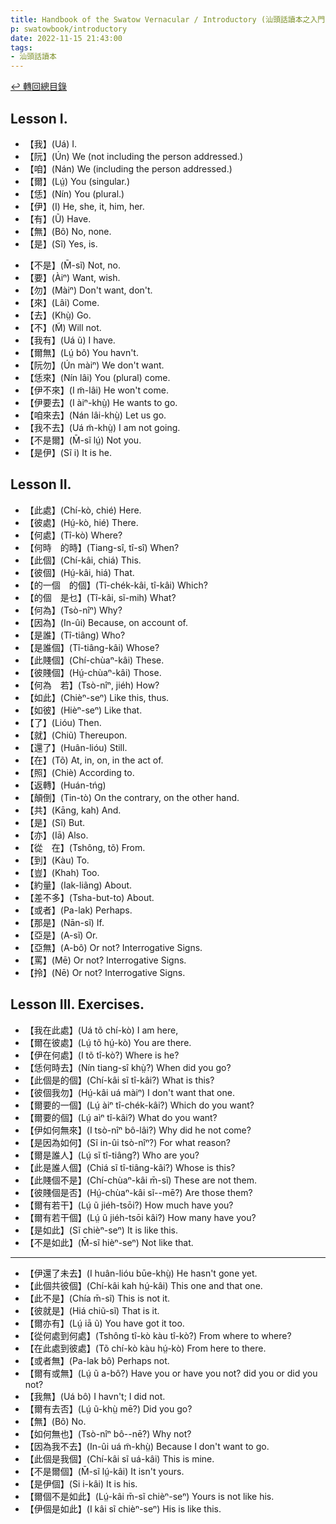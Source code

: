 ```yaml
---
title: Handbook of the Swatow Vernacular / Introductory (汕頭話讀本之入門)
p: swatowbook/introductory
date: 2022-11-15 21:43:00
tags: 
- 汕頭話讀本
---
```


[↩️ 轉回總目錄](/swatowbook/main)

## Lesson I.

* 【我】(Uá) I.
* 【阮】(Ún) We (not including the person addressed.)
* 【咱】(Nán) We (including the person addressed.)
* 【爾】(Lṳ́) You (singular.)
* 【恁】(Nín) You (plural.)
* 【伊】(I) He, she, it, him, her.
* 【有】(Ũ) Have.
* 【無】(Bô) No, none.
* 【是】(Sĩ) Yes, is.
<!--more-->
* 【不是】(M̄-sĩ) Not, no.
* 【要】(Àiⁿ) Want, wish.
* 【勿】(Màiⁿ) Don't want, don't.
* 【來】(Lâi) Come.
* 【去】(Khṳ̀) Go.
* 【不】(M̃) Will not.
* 【我有】(Uá ũ) I have.
* 【爾無】(Lṳ́ bô) You havn't.
* 【阮勿】(Ún màiⁿ) We don't want.
* 【恁來】(Nín lâi) You (plural) come.
* 【伊不來】(I m̃-lâi) He won't come.
* 【伊要去】(I àiⁿ-khṳ̀) He wants to go.
* 【咱來去】(Nán lâi-khṳ̀) Let us go.
* 【我不去】(Uá m̃-khṳ̀) I am not going.
* 【不是爾】(M̄-sĩ lṳ́) Not you.
* 【是伊】(Sĩ i) It is he.

## Lesson II.

* 【此處】(Chí-kò, chié) Here.
* 【彼處】(Hṳ́-kò, hié) There.
* 【何處】(Tî-kò) Where?
* 【何時　的時】(Tiang-sî, tî-sî) When?
* 【此個】(Chí-kâi, chiá) This.
* 【彼個】(Hṳ́-kâi, hiá) That.
* 【的一個　的個】(Tî-chék-kâi, tî-kâi) Which?
* 【的個　是乜】(Tî-kâi, sĩ-mih) What?
* 【何為】(Tsò-nîⁿ) Why?
* 【因為】(In-ûi) Because, on account of.
* 【是誰】(Tî-tiâng) Who?
* 【是誰個】(Tî-tiâng-kâi) Whose?
* 【此賤個】(Chí-chùaⁿ-kâi) These.
* 【彼賤個】(Hṳ́-chùaⁿ-kâi) Those.
* 【何為　若】(Tsò-nîⁿ, jiéh) How?
* 【如此】(Chièⁿ-seⁿ) Like this, thus.
* 【如彼】(Hièⁿ-seⁿ) Like that.
* 【了】(Lióu) Then.
* 【就】(Chiũ) Thereupon.
* 【還了】(Huân-lióu) Still.
* 【在】(Tõ) At, in, on, in the act of.
* 【照】(Chiè) According to.
* 【返轉】(Huán-tńg) 
* 【顛倒】(Tin-tò) On the contrary, on the other hand.
* 【共】(Kāng, kah) And.
* 【是】(Sĩ) But.
* 【亦】(Iā) Also.
* 【從　在】(Tshông, tõ) From.
* 【到】(Kàu) To.
* 【豈】(Khah) Too.
* 【約量】(Iak-liãng) About.
* 【差不多】(Tsha-but-to) About.
* 【或者】(Pa-lak) Perhaps.
* 【那是】(Nān-sĩ) If.
* 【亞是】(A-sĩ) Or.
* 【亞無】(A-bô) Or not? Interrogative Signs.
* 【罵】(Mē) Or not? Interrogative Signs.
* 【拎】(Nē) Or not? Interrogative Signs.

## Lesson III. Exercises.

* 【我在此處】(Uá tõ chí-kò) I am here,
* 【爾在彼處】(Lṳ́ tõ hṳ́-kò) You are there.
* 【伊在何處】(I tõ tî-kò?) Where is he?
* 【恁何時去】(Nín tiang-sî khṳ̀?) When did you go?
* 【此個是的個】(Chí-kâi sĩ tî-kâi?) What is this?
* 【彼個我勿】(Hṳ́-kâi uá màiⁿ) I don't want that one.
* 【爾要的一個】(Lṳ́ àiⁿ tî-chék-kâi?) Which do you want?
* 【爾要的個】(Lṳ́ aìⁿ tî-kâi?) What do you want?
* 【伊如何無來】(I tsò-nîⁿ bô-lâi?) Why did he not come?
* 【是因為如何】(Sĩ in-ûi tsò-nîⁿ?) For what reason?
* 【爾是誰人】(Lṳ́ sĩ tî-tiâng?) Who are you?
* 【此是誰人個】(Chiá sĩ tî-tiâng-kâi?) Whose is this?
* 【此賤個不是】(Chí-chùaⁿ-kâi m̄-sĩ) These are not them.
* 【彼賤個是否】(Hṳ́-chùaⁿ-kâi sĩ--mē?) Are those them?
* 【爾有若干】(Lṳ́ ũ jiéh-tsōi?) How much have you?
* 【爾有若干個】(Lṳ́ ũ jiéh-tsōi kâi?) How many have you?
* 【是如此】(Sĩ chièⁿ-seⁿ) It is like this.
* 【不是如此】(M̄-sĩ hièⁿ-seⁿ) Not like that.

------

* 【伊還了未去】(I huân-lióu būe-khṳ̀) He hasn't gone yet.
* 【此個共彼個】(Chí-kâi kah hṳ́-kâi) This one and that one.
* 【此不是】(Chía m̄-sĩ) This is not it.
* 【彼就是】(Hiá chiũ-sĩ) That is it.
* 【爾亦有】(Lṳ́ iā ũ) You have got it too.
* 【從何處到何處】(Tshông tî-kò kàu tî-kò?) From where to where?
* 【在此處到彼處】(Tõ chí-kò kàu hṳ́-kò) From here to there.
* 【或者無】(Pa-lak bô) Perhaps not.
* 【爾有或無】(Lṳ́ ũ a-bô?) Have you or have you not? did you or did you not?
* 【我無】(Uá bô) I havn't; I did not.
* 【爾有去否】(Lṳ́ ũ-khṳ̀ mē?) Did you go?
* 【無】(Bô) No.
* 【如何無也】(Tsò-nîⁿ bô--nē?) Why not?
* 【因為我不去】(In-ûi uá m̃-khṳ̀) Because I don't want to go.
* 【此個是我個】(Chí-kâi sĩ uá-kâi) This is mine.
* 【不是爾個】(M̄-sĩ lṳ́-kâi) It isn't yours.
* 【是伊個】(Si i-kâi) It is his.
* 【爾個不是如此】(Lṳ́-kâi m̄-sĩ chièⁿ-seⁿ) Yours is not like his.
* 【伊個是如此】(I kâi sĩ chièⁿ-seⁿ) His is like this.
